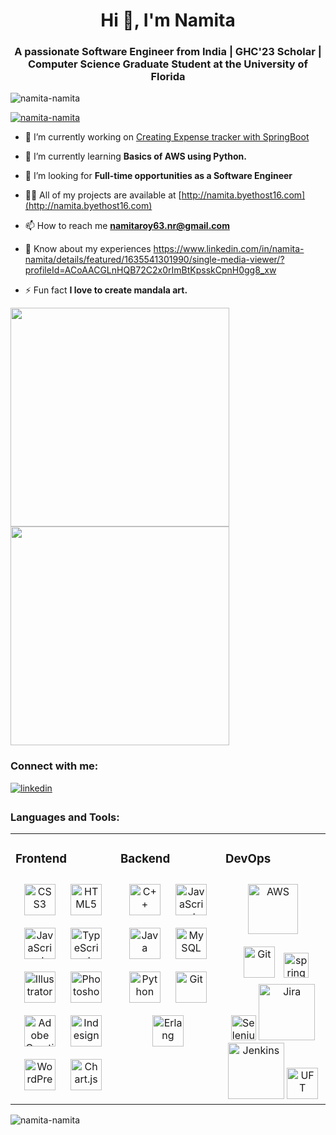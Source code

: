 <h1 align="center">Hi 👋, I'm Namita</h1>
<h3 align="center">A passionate Software Engineer from India | GHC'23 Scholar | Computer Science Graduate Student at the University of Florida</h3>
<p align="left"> <img src="https://komarev.com/ghpvc/?username=namita-namita&label=Profile%20views&color=0e75b6&style=flat" alt="namita-namita" /> </p>

<p align="left"> <a href="https://github.com/ryo-ma/github-profile-trophy"><img src="https://github-profile-trophy.vercel.app/?username=namita-namita" alt="namita-namita" /></a> </p>

- 🔭 I’m currently working on [Creating Expense tracker with SpringBoot](https://github.com/Namita-Namita/Expense_Tracker)

- 🌱 I’m currently learning **Basics of AWS using Python.**

- 🤝 I’m looking for **Full-time opportunities as a Software Engineer**

- 👨‍💻 All of my projects are available at [http://namita.byethost16.com](http://namita.byethost16.com)

- 📫 How to reach me **namitaroy63.nr@gmail.com**

- 📄 Know about my experiences https://www.linkedin.com/in/namita-namita/details/featured/1635541301990/single-media-viewer/?profileId=ACoAACGLnHQB72C2x0rImBtKpsskCpnH0gg8_xw
- ⚡ Fun fact **I love to create mandala art.**
<img src=https://github.com/Namita-Namita/Namita-Namita/assets/31967922/3df81b51-1aa9-4556-862c-64769ceece92 height="350" />
<img src=https://github.com/Namita-Namita/Namita-Namita/assets/31967922/4d49dc63-75e1-4c46-9ceb-4e1906898648 height="350"/>



<h3 align="left">Connect with me:</h3>
<p align="left">
<a href="https://www.linkedin.com/in/namita-namita/" target="_blank">
<img src=https://img.shields.io/badge/linkedin-%231E77B5.svg?&style=for-the-badge&logo=linkedin&logoColor=white alt=linkedin style="margin-bottom: 5px;" />
</a>
</p>

<h3 align="left">Languages and Tools:</h3>

<table><tr><td valign="top" width="33%">



### Frontend  
<div align="center">     
<a href="https://www.w3schools.com/css/" target="_blank"><img style="margin: 10px" src="https://profilinator.rishav.dev/skills-assets/css3-original-wordmark.svg" alt="CSS3" height="50" /></a>  
<a href="https://en.wikipedia.org/wiki/HTML5" target="_blank"><img style="margin: 10px" src="https://profilinator.rishav.dev/skills-assets/html5-original-wordmark.svg" alt="HTML5" height="50" /></a>   
<a href="https://www.javascript.com/" target="_blank"><img style="margin: 10px" src="https://profilinator.rishav.dev/skills-assets/javascript-original.svg" alt="JavaScript" height="50" /></a>  
<a href="https://www.typescriptlang.org/" target="_blank"><img style="margin: 10px" src="https://profilinator.rishav.dev/skills-assets/typescript-original.svg" alt="TypeScript" height="50" /></a>  
<a href="https://www.adobe.com/in/products/illustrator.html" target="_blank"><img style="margin: 10px" src="https://profilinator.rishav.dev/skills-assets/adobe_illustrator-icon.svg" alt="Illustrator" height="50" /></a>  
<a href="https://www.adobe.com/in/products/photoshop.html" target="_blank"><img style="margin: 10px" src="https://github.com/Namita-Namita/Namita-Namita/assets/31967922/df4b28c3-12f9-41f7-b8b1-982bd00ae3af" alt="Photoshop" height="50" /></a>
<a href="https://www.adobe.com/creativecloud.html" target="_blank"><img style="margin: 10px" src="https://github.com/Namita-Namita/Namita-Namita/assets/31967922/be07daf8-8780-4efd-a14c-18f9e47a1aea" alt="Adobe Creative Cloud" height="50" /></a>
<a><img style="margin: 10px" src="https://github.com/Namita-Namita/Namita-Namita/assets/31967922/0a5ef36c-2b7f-4af9-bad5-8e8ee018c3ac" alt="Indesign" height="50" /></a>
<a href="https://wordpress.com/" target="_blank"><img style="margin: 10px" src="https://github.com/Namita-Namita/Namita-Namita/assets/31967922/e37269d2-1331-4d0d-9499-918ad6b16ea2" alt="WordPress" height="50" /></a>
<a href="https://www.chartjs.org/" target="_blank"><img style="margin: 10px" src="https://profilinator.rishav.dev/skills-assets/logo-title.svg" alt="Chart.js" height="50" /></a>  
</div>

</td><td valign="top" width="33%">



### Backend  
<div align="center">  
<a href="https://www.cplusplus.com/" target="_blank"><img style="margin: 10px" src="https://profilinator.rishav.dev/skills-assets/cplusplus-original.svg" alt="C++" height="50" /></a>  
<a href="https://www.javascript.com/" target="_blank"><img style="margin: 10px" src="https://profilinator.rishav.dev/skills-assets/javascript-original.svg" alt="JavaScript" height="50" /></a>  
<a href="https://www.java.com/" target="_blank"><img style="margin: 10px" src="https://github.com/Namita-Namita/Namita-Namita/assets/31967922/c67f57ee-39c0-4e5d-addb-be11fdada568" alt="Java" height="50" /></a>  
<a href="https://www.mysql.com/" target="_blank"><img style="margin: 10px" src="https://github.com/Namita-Namita/Namita-Namita/assets/31967922/22526660-d630-404f-9a8f-5213f7abfab1" alt="MySQL" height="50" /></a>  
<a href="https://www.python.org/" target="_blank"><img style="margin: 10px" src="https://profilinator.rishav.dev/skills-assets/python-original.svg" alt="Python" height="50" /></a>  
<a href="https://github.com/" target="_blank"><img style="margin: 10px" src="https://profilinator.rishav.dev/skills-assets/git-scm-icon.svg" alt="Git" height="50" /></a>  
<a href="https://www.erlang.org/" target="_blank"><img style="margin: 10px" src="https://github.com/Namita-Namita/Namita-Namita/assets/31967922/9f1d1f2f-2c8f-4b2b-8020-1c14bc99c53b" alt="Erlang" height="50" /></a>  
</div>

</td><td valign="top" width="33%">



### DevOps  
<div align="center">  
<a href="https://aws.amazon.com/" target="_blank"><img style="margin: 10px" src="https://profilinator.rishav.dev/skills-assets/amazonwebservices-original-wordmark.svg" alt="AWS" width="80" height="80 /></a>  
<a href="https://github.com/" target="_blank"><img style="margin: 10px" src="https://profilinator.rishav.dev/skills-assets/git-scm-icon.svg" alt="Git" height="50" /></a>  
<a href="https://spring.io/projects/spring-boot" target="_blank"><img src="https://www.vectorlogo.zone/logos/springio/springio-icon.svg" alt="spring" width="40" height="40"/></a>
<a href="https://www.selenium.dev/" target="_blank"><img src="https://github.com/Namita-Namita/Namita-Namita/assets/31967922/59d56166-befb-455f-97a5-ae08b262d6b1" alt="Selenium" width="40" height="40"/></a>
<a href="https://www.atlassian.com/software/jira" target="_blank"><img src="https://github.com/Namita-Namita/Namita-Namita/assets/31967922/d0844d63-59fa-470c-aab8-e95ea4d26d17" alt="Jira" width="90" height="90"/></a>
<a href="https://www.jenkins.io/" target="_blank"><img src="https://github.com/Namita-Namita/Namita-Namita/assets/31967922/89dffaff-f0f5-477f-aea1-b9682a5419e4" alt="Jenkins" width="90" height="90"/></a>
<a href="https://www.microfocus.com/en-us/products/uft-one/overview" target="_blank"><img src="https://github.com/Namita-Namita/Namita-Namita/assets/31967922/6b16a65f-1e25-41a2-9ae6-ed2578254df8" alt="UFT" width="50" height="50"/></a>
</div>

</td></tr></table>  

<p><img align="center" src="https://github-readme-streak-stats.herokuapp.com/?user=namita-namita&" alt="namita-namita" /></p> 

<!--
<p align="left"> <a href="https://developer.android.com" target="_blank" rel="noreferrer"> <img src="https://raw.githubusercontent.com/devicons/devicon/master/icons/android/android-original-wordmark.svg" alt="android" width="40" height="40"/> </a> <a href="https://angular.io" target="_blank" rel="noreferrer"> <img src="https://angular.io/assets/images/logos/angular/angular.svg" alt="angular" width="40" height="40"/> </a> <a href="https://aws.amazon.com" target="_blank" rel="noreferrer"> <img src="https://raw.githubusercontent.com/devicons/devicon/master/icons/amazonwebservices/amazonwebservices-original-wordmark.svg" alt="aws" width="40" height="40"/> </a> <a href="https://www.cprogramming.com/" target="_blank" rel="noreferrer"> <img src="https://raw.githubusercontent.com/devicons/devicon/master/icons/c/c-original.svg" alt="c" width="40" height="40"/> </a> 
<a href="https://www.chartjs.org" target="_blank" rel="noreferrer"> <img src="https://www.chartjs.org/media/logo-title.svg" alt="chartjs" width="40" height="40"/> </a> <a href="https://www.w3schools.com/cpp/" target="_blank" rel="noreferrer"> <img src="https://raw.githubusercontent.com/devicons/devicon/master/icons/cplusplus/cplusplus-original.svg" alt="cplusplus" width="40" height="40"/> </a> <a href="https://www.erlang.org/" target="_blank" rel="noreferrer"> <img src="https://www.vectorlogo.zone/logos/erlang/erlang-official.svg" alt="erlang" width="40" height="40"/> </a> <a href="https://www.figma.com/" target="_blank" rel="noreferrer"> <img src="https://www.vectorlogo.zone/logos/figma/figma-icon.svg" alt="figma" width="40" height="40"/> </a> <a href="https://git-scm.com/" target="_blank" rel="noreferrer"> <img src="https://www.vectorlogo.zone/logos/git-scm/git-scm-icon.svg" alt="git" width="40" height="40"/> </a> <a href="https://www.w3.org/html/" target="_blank" rel="noreferrer"> <img src="https://raw.githubusercontent.com/devicons/devicon/master/icons/html5/html5-original-wordmark.svg" alt="html5" width="40" height="40"/> </a> <a href="https://www.adobe.com/in/products/illustrator.html" target="_blank" rel="noreferrer"> <img src="https://www.vectorlogo.zone/logos/adobe_illustrator/adobe_illustrator-icon.svg" alt="illustrator" width="40" height="40"/> </a> <a href="https://www.java.com" target="_blank" rel="noreferrer"> <img src="https://raw.githubusercontent.com/devicons/devicon/master/icons/java/java-original.svg" alt="java" width="40" height="40"/> </a> <a href="https://developer.mozilla.org/en-US/docs/Web/JavaScript" target="_blank" rel="noreferrer"> <img src="https://raw.githubusercontent.com/devicons/devicon/master/icons/javascript/javascript-original.svg" alt="javascript" width="40" height="40"/> </a> <a href="https://www.jenkins.io" target="_blank" rel="noreferrer"> <img src="https://www.vectorlogo.zone/logos/jenkins/jenkins-icon.svg" alt="jenkins" width="40" height="40"/> </a> <a href="https://www.mysql.com/" target="_blank" rel="noreferrer"> <img src="https://raw.githubusercontent.com/devicons/devicon/master/icons/mysql/mysql-original-wordmark.svg" alt="mysql" width="40" height="40"/> </a> <a href="https://www.oracle.com/" target="_blank" rel="noreferrer"> <img src="https://raw.githubusercontent.com/devicons/devicon/master/icons/oracle/oracle-original.svg" alt="oracle" width="40" height="40"/> </a> <a href="https://www.photoshop.com/en" target="_blank" rel="noreferrer"> <img src="https://raw.githubusercontent.com/devicons/devicon/master/icons/photoshop/photoshop-line.svg" alt="photoshop" width="40" height="40"/> </a> <a href="https://www.python.org" target="_blank" rel="noreferrer"> <img src="https://raw.githubusercontent.com/devicons/devicon/master/icons/python/python-original.svg" alt="python" width="40" height="40"/> </a> <a href="https://www.selenium.dev" target="_blank" rel="noreferrer"> <img src="https://raw.githubusercontent.com/detain/svg-logos/780f25886640cef088af994181646db2f6b1a3f8/svg/selenium-logo.svg" alt="selenium" width="40" height="40"/> </a> <a href="https://spring.io/" target="_blank" rel="noreferrer"> <img src="https://www.vectorlogo.zone/logos/springio/springio-icon.svg" alt="spring" width="40" height="40"/> </a> </p>
-->
